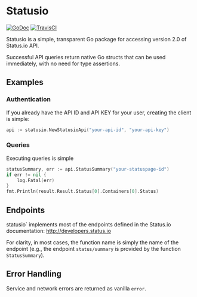Statusio
====================

[![GoDoc](https://godoc.org/github.com/bearburger/statusio?status.png)](https://godoc.org/github.com/bearburger/statusio)
[![TravisCI](https://travis-ci.org/bearburger/statusio.svg)](https://travis-ci.org/bearburger/statusio)

Statusio is a simple, transparent Go package for accessing version 2.0 of Status.io API.

Successful API queries return native Go structs that can be used immediately, with no need for type assertions.


Examples
-------------

### Authentication

If you already have the API ID and API KEY for your user, creating the client is simple:

````go
api := statusio.NewStatusioApi("your-api-id", "your-api-key")
````

### Queries

Executing queries is simple

````go
statusSummary, err := api.StatusSummary("your-statuspage-id")
if err != nil {
    log.Fatal(err)
}
fmt.Println(result.Result.Status[0].Containers[0].Status)
````

Endpoints
------------

statusio` implements most of the endpoints defined in the Status.io documentation: http://developers.status.io

For clarity, in most cases, the function name is simply the name of the endpoint (e.g., the endpoint `status/summary` is provided by the function `StatusSummary`).


Error Handling
---------------------------------

Service and network errors are returned as vanilla `error`. 

